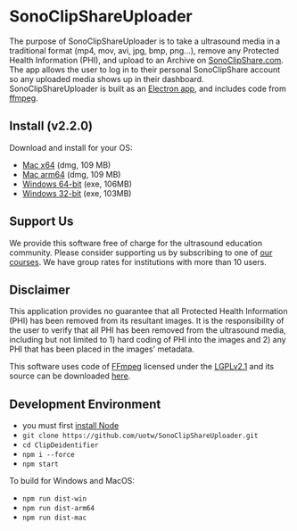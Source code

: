# SonoClipShareUploader
The purpose of SonoClipShareUploader is to take a ultrasound media in a traditional format (mp4, mov, avi, jpg, bmp, png...), remove any Protected Health Information (PHI), and upload to an Archive on [SonoClipShare.com](https://www.SonoClipShare.com). The app allows the user to log in to their personal SonoClipShare account so any uploaded media shows up in their dashboard. SonoClipShareUploader is built as an [Electron app](https://electronjs.org/), and includes code from [ffmpeg](https://www.ffmpeg.org/).

## Install (v2.2.0)
Download and install for your OS:
- [Mac x64](https://d25ixnv6uinqzi.cloudfront.net/Anonymizer/SCS.installer.2.2.0.x64.dmg) (dmg, 109 MB)
- [Mac arm64](https://d25ixnv6uinqzi.cloudfront.net/Anonymizer/SCS.installer.2.2.0.arm64.dmg) (dmg, 109 MB)
- [Windows 64-bit](https://d25ixnv6uinqzi.cloudfront.net/Anonymizer/SCS_uploader.v2.2.0.x64.exe) (exe, 106MB)
- [Windows 32-bit](https://d25ixnv6uinqzi.cloudfront.net/Anonymizer/SCS_uploader.v2.2.0.ia32.exe) (exe, 103MB)

## Support Us
We provide this software free of charge for the ultrasound education community. Please consider supporting us by subscribing to one of [our courses](https://courses.coreultrasound.com/). We have group rates for institutions with more than 10 users.

## Disclaimer
This application provides no guarantee that all Protected Health Information (PHI) has been removed from its resultant images. It is the responsibility of the user to verify that all PHI has been removed from the ultrasound media, including but not limited to 1) hard coding of PHI into the images and 2) any PHI that has been placed in the images' metadata.

This software uses code of <a href=http://ffmpeg.org>FFmpeg</a> licensed under the <a href=http://www.gnu.org/licenses/old-licenses/lgpl-2.1.html>LGPLv2.1</a> and its source can be downloaded <a href=link_to_your_sources>here</a>.

## Development Environment
- you must first [install Node](https://nodejs.org/en/download/)
- `git clone https://github.com/uotw/SonoClipShareUploader.git`
- `cd ClipDeidentifier`
- `npm i --force`
- `npm start`

To build for Windows and MacOS:
- `npm run dist-win`
- `npm run dist-arm64`
- `npm run dist-mac`